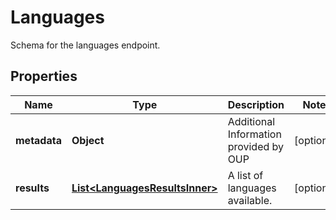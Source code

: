 

# Languages

Schema for the languages endpoint.

## Properties

| Name | Type | Description | Notes |
|------------ | ------------- | ------------- | -------------|
|**metadata** | **Object** | Additional Information provided by OUP |  [optional] |
|**results** | [**List&lt;LanguagesResultsInner&gt;**](LanguagesResultsInner.md) | A list of languages available. |  [optional] |



